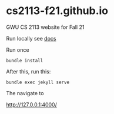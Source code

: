 # cs2113-f21.github.io
GWU CS 2113 website for Fall 21

Run locally see [docs](https://docs.github.com/en/pages/setting-up-a-github-pages-site-with-jekyll/testing-your-github-pages-site-locally-with-jekyll)

Run once
```
bundle install
```


After this, run this:

```
bundle exec jekyll serve
```

The navigate to 

http://127.0.0.1:4000/

